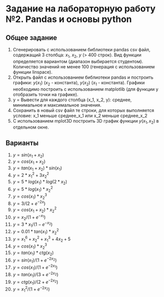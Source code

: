 # Задание на лабораторную работу №2. Pandas и основы python
## Общее задание
1. Сгенерировать с использованием библиотеки pandas csv файл, содержащий 3 столбца: $x_1$, $x_2$, $y$ (> 400 строк). Вид функции определяется вариантом (диапазон выбирается студентом). Количество значений не менее 100 (генерация с использованием функции linspace).
2. Открыть файл с использованием библиотеки pandas и построить графики: $y(x_1)$ ($x_2$ - константа), $y(x_2)$  ($x_1$ - константа). Графики необходимо построить с использованием matplotlib (для функции y отобразить точки на графике). 
3. y = Вывести для каждого столбца (x_1, x_2, y): среднее, минимальное и максимальное значения.
4. Сохранить в новый csv файл те строки, для которых выполняется условие: x_1 меньше среднее_x_1 или x_2 меньше среднее_x_2
5. С использованием mplot3D построить 3D график функции $y(x_1, x_2)$ в отдельном окне.

## Варианты
1. $y = sin(x_1 + x_2)$
2. $y = cos(x_1 + x_2)$
3. $y = tan(x_1 + x_2) * sin(x_1)$
4. $y = 2 * x_1^2 + 3x_2^2$
5. $y = 5 * log(x_1) * log(2 * x_2)$
6. $y = 5 * log(x_1) * x_2^2$
7. $y = cos(x_1) * x_2^3$
8. $y = 3 / (2 + e^{-2x})$
9. $y = cos(x_1 + x_2) * x_2 ^ 2$
10. $y = x_2 / (1 + e^{-x_1})$
11. $y = 3 * x_1 / (1 - e^{-x_2})$
12. $y = 0.01 * tan(x_1) * x_2^2$
13. $y = x_1^6 + x_2^2 + x_1^3 + 4x_2 + 5$
14. $y = cos(x_1) * x_2^3$
15. $y = tan(x_1) * ctg(x_2)$
16. $y = sin(x_1) / (1 + e^{-2x_2})$
17. $y = cos(x_1) / (1 + e^{-2x_1})$
18. $y = tan(x_1) / (3 + e^{-2x_2})$
19. $y = ctg(x_1) / (2 + e^{-2x_2})$
20. $y = x_1^2 / (1 + e^{-2x_2})$

